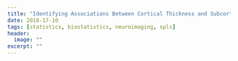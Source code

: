```yaml
---
title: "Identifying Associations Between Cortical Thickness and Subcortical Volume Structures Among Alzheimers Disease Patients Through the Use of Sparse Partial Least Squares Regression"
date: 2018-17-10
tags: [statistics, biostatistics, neuroimaging, spls]
header:
  image: ""
excerpt: ""
---
```

